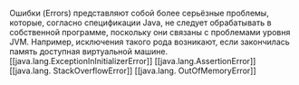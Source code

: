 Ошибки (Errors) представляют собой более серьёзные проблемы, которые, согласно спецификации Java, не следует обрабатывать в собственной программе, поскольку они связаны с проблемами уровня JVM. Например, исключения такого рода возникают, если закончилась память доступная виртуальной машине.
[[java.lang.ExceptionInInitializerError]]
[[java.lang.AssertionError]]
[[java.lang. StackOverflowError]]
[[java.lang. OutOfMemoryError]]